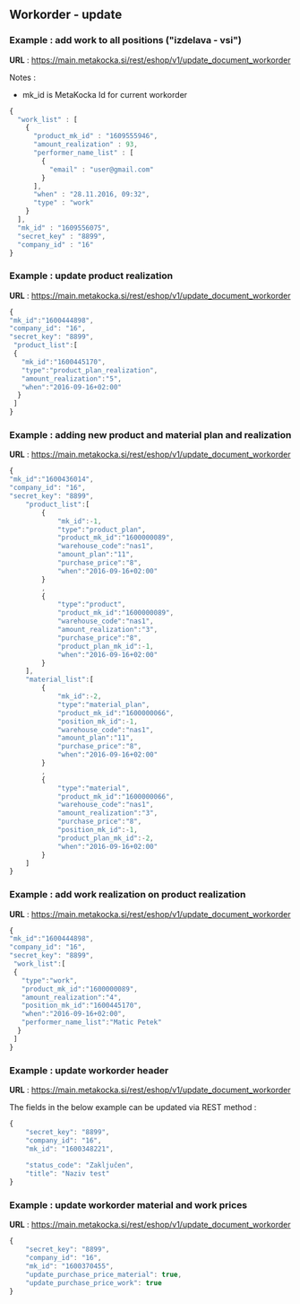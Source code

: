 ## Workorder - update

### Example : add work to all positions ("izdelava - vsi")
**URL** : https://main.metakocka.si/rest/eshop/v1/update_document_workorder

Notes :
* mk_id is MetaKocka Id for current workorder

```javascript
{
  "work_list" : [
    {
      "product_mk_id" : "1609555946",
      "amount_realization" : 93,
      "performer_name_list" : [
        {
          "email" : "user@gmail.com"
        }
      ],
      "when" : "28.11.2016, 09:32",
      "type" : "work"
    }
  ],
  "mk_id" : "1609556075",
  "secret_key" : "8899",
  "company_id" : "16"
}
```
### Example : update product realization
**URL** : https://main.metakocka.si/rest/eshop/v1/update_document_workorder

``` javascript
{ 
"mk_id":"1600444898",
"company_id": "16", 
"secret_key": "8899",
 "product_list":[
 { 
   "mk_id":"1600445170",
   "type":"product_plan_realization", 
   "amount_realization":"5", 
   "when":"2016-09-16+02:00" 
  }
 ]
}
```

### Example : adding new product and material plan and realization
**URL** : https://main.metakocka.si/rest/eshop/v1/update_document_workorder

``` javascript
{ 
"mk_id":"1600436014",
"company_id": "16", 
"secret_key": "8899",
	"product_list":[
		{ 
			"mk_id":-1, 
			"type":"product_plan", 
			"product_mk_id":"1600000089", 
			"warehouse_code":"nas1", 
			"amount_plan":"11", 
			"purchase_price":"8", 
			"when":"2016-09-16+02:00" 
		}
		,
		{ 
			"type":"product", 
			"product_mk_id":"1600000089", 
			"warehouse_code":"nas1", 
			"amount_realization":"3", 
			"purchase_price":"8", 
			"product_plan_mk_id":-1, 
			"when":"2016-09-16+02:00" 
		}
	],
	"material_list":[
		{ 
			"mk_id":-2, 
			"type":"material_plan", 
			"product_mk_id":"1600000066", 
			"position_mk_id":-1,
			"warehouse_code":"nas1", 
			"amount_plan":"11", 
			"purchase_price":"8", 
			"when":"2016-09-16+02:00" 
		}
		,
		{ 
			"type":"material", 
			"product_mk_id":"1600000066", 
			"warehouse_code":"nas1", 
			"amount_realization":"3", 
			"purchase_price":"8", 
			"position_mk_id":-1, 
			"product_plan_mk_id":-2, 
			"when":"2016-09-16+02:00" 
		}
	]
}
``` 

### Example : add work realization on product realization
**URL** : https://main.metakocka.si/rest/eshop/v1/update_document_workorder

``` javascript
{ 
"mk_id":"1600444898",
"company_id": "16", 
"secret_key": "8899",
 "work_list":[
 { 
   "type":"work", 
   "product_mk_id":"1600000089", 
   "amount_realization":"4", 
   "position_mk_id":"1600445170", 
   "when":"2016-09-16+02:00",
   "performer_name_list":"Matic Petek"
  }
 ]
}
```

### Example : update workorder header
**URL** : https://main.metakocka.si/rest/eshop/v1/update_document_workorder

The fields in the below example can be updated via REST method :
``` javascript
{
	"secret_key": "8899",
	"company_id": "16",
	"mk_id": "1600348221",
	
	"status_code": "Zaključen",
	"title": "Naziv test"
}
```

### Example : update workorder material and work prices
**URL** : https://main.metakocka.si/rest/eshop/v1/update_document_workorder

``` javascript
{
	"secret_key": "8899",
	"company_id": "16",
	"mk_id": "1600370455",
	"update_purchase_price_material": true,
	"update_purchase_price_work": true
}
```
